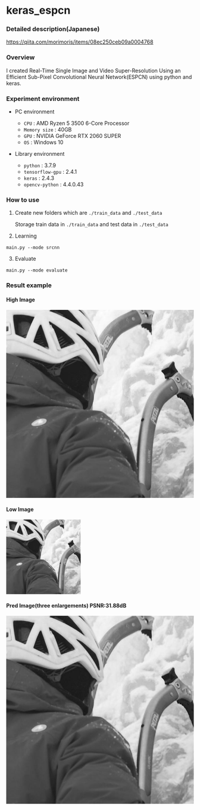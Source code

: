 # keras_espcn
### Detailed description(Japanese)

https://qiita.com/morimoris/items/08ec250ceb09a0004768

### Overview
I created Real-Time Single Image and Video Super-Resolution Using an Efficient Sub-Pixel Convolutional Neural Network(ESPCN) using python and keras.

### Experiment environment

- PC environment
  - `CPU` : AMD Ryzen 5 3500 6-Core Processor
  - `Memory size` : 40GB
  - `GPU` : NVIDIA GeForce RTX 2060 SUPER
  - `OS` : Windows 10
  
- Library environment
  - `python` : 3.7.9
  - `tensorflow-gpu` : 2.4.1
  - `keras` : 2.4.3
  - `opencv-python` : 4.4.0.43

### How to use
1. Create new folders which are `./train_data` and `./test_data`
   
   Storage train data in `./train_data` and test data in `./test_data`
2. Learning
```
main.py --mode srcnn
```
3. Evaluate
```
main.py --mode evaluate
```
### Result example
#### High Image
![High Image](result_epo_1000/high_0.jpg)

#### Low Image 
![Low Image](result_epo_1000/low_0.jpg)
#### Pred Image(three enlargements) PSNR:31.88dB
![Pred Image](result_epo_1000/pred_0.jpg)

